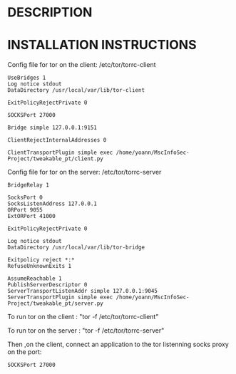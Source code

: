# DESCRIPTION

# INSTALLATION INSTRUCTIONS

Config file for tor on the client: /etc/tor/torrc-client

	UseBridges 1
	Log notice stdout
	DataDirectory /usr/local/var/lib/tor-client

	ExitPolicyRejectPrivate 0

	SOCKSPort 27000

	Bridge simple 127.0.0.1:9151

	ClientRejectInternalAddresses 0

	ClientTransportPlugin simple exec /home/yoann/MscInfoSec-Project/tweakable_pt/client.py

Config file for tor on the server: /etc/tor/torrc-server

	BridgeRelay 1

	SocksPort 0
	SocksListenAddress 127.0.0.1 
	ORPort 9055
	ExtORPort 41000

	ExitPolicyRejectPrivate 0

	Log notice stdout
	DataDirectory /usr/local/var/lib/tor-bridge

	Exitpolicy reject *:*
	RefuseUnknownExits 1

	AssumeReachable 1
	PublishServerDescriptor 0
	ServerTransportListenAddr simple 127.0.0.1:9045
	ServerTransportPlugin simple exec /home/yoann/MscInfoSec-Project/tweakable_pt/server.py


To run tor on the client : "tor -f /etc/tor/torrc-client"

To run tor on the server : "tor -f /etc/tor/torrc-server"

Then ,on the client, connect an application to the tor listenning socks proxy on the port: 

	SOCKSPort 27000

